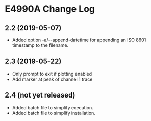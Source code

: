 # E4990A Change Log

## 2.2 (2019-05-07)
* Added option -a/--append-datetime for appending an ISO 8601 timestamp
  to the filename.

## 2.3 (2019-05-22)
* Only prompt to exit if plotting enabled
* Add marker at peak of channel 1 trace

## 2.4 (not yet released)
* Added batch file to simplify execution.
* Added batch file to simplify installation.
